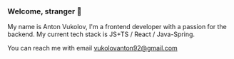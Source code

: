### Welcome, stranger 👋 
My name is Anton Vukolov, I'm a frontend developer with a passion for the backend.
My current tech stack is JS+TS / React / Java-Spring.

You can reach me with email vukolovanton92@gmail.com
